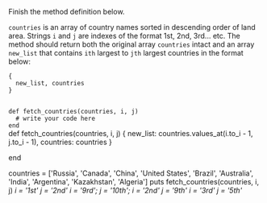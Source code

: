 Finish the method definition below.

`countries` is an array of country names sorted in descending order of land area. Strings `i` and `j` are indexes of the format 1st, 2nd, 3rd... etc. The method should return both the original array `countries` intact and an array `new_list` that contains `ith` largest to `jth` largest countries in the format below:

```
{
  new_list, countries
}
```

<codeblock language="ruby" type="exercise" testMode="multipleInput">
<code>
def fetch_countries(countries, i, j)
  # write your code here
end
</code>

<solution>
def fetch_countries(countries, i, j)
  {
    new_list: countries.values_at(i.to_i - 1, j.to_i - 1),
    countries: countries
  }

end
</solution>

<testcases>
<caller>
countries = ['Russia', 'Canada', 'China', 'United States', 'Brazil', 'Australia', 'India', 'Argentina', 'Kazakhstan', 'Algeria']
puts fetch_countries(countries, i, j)
</caller>
<testcase>
<i>
i = '1st'
j = '2nd'
</i>
</testcase>
<testcase>
<i>
i = '9rd';
j = '10th';
</i>
</testcase>
<testcase>
<i>
i = '2nd'
j = '9th'
</i>
</testcase>
<testcase>
<i>
i = '3rd'
j = '5th'
</i>
</testcase>
</testcases>
</codeblock>